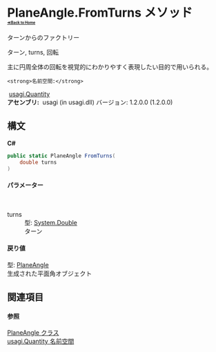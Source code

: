 # PlaneAngle.FromTurns メソッド <div style="font-size:30%"><a href="https://github.com/usagi/usagi.cs/blob/master/docs/Home.md">≪Back to Home</a></div> 

ターンからのファクトリー 

ターン, turns, 回転 

主に円周全体の回転を視覚的にわかりやすく表現したい目的で用いられる。


    <strong>名前空間:</strong>
&nbsp;<a href="N_usagi_Quantity.md">usagi.Quantity</a><br /><strong>アセンブリ:</strong>
&nbsp;usagi (in usagi.dll) バージョン: 1.2.0.0 (1.2.0.0)

## 構文

**C#**<br />
``` C#
public static PlaneAngle FromTurns(
	double turns
)
```


#### パラメーター
&nbsp;<dl><dt>turns</dt><dd>型: <a href="http://msdn2.microsoft.com/ja-jp/library/643eft0t" target="_blank">System.Double</a><br />ターン</dd></dl>

#### 戻り値
型: <a href="T_usagi_Quantity_PlaneAngle.md">PlaneAngle</a><br />生成された平面角オブジェクト

## 関連項目


#### 参照
<a href="T_usagi_Quantity_PlaneAngle.md">PlaneAngle クラス</a><br /><a href="N_usagi_Quantity.md">usagi.Quantity 名前空間</a><br />